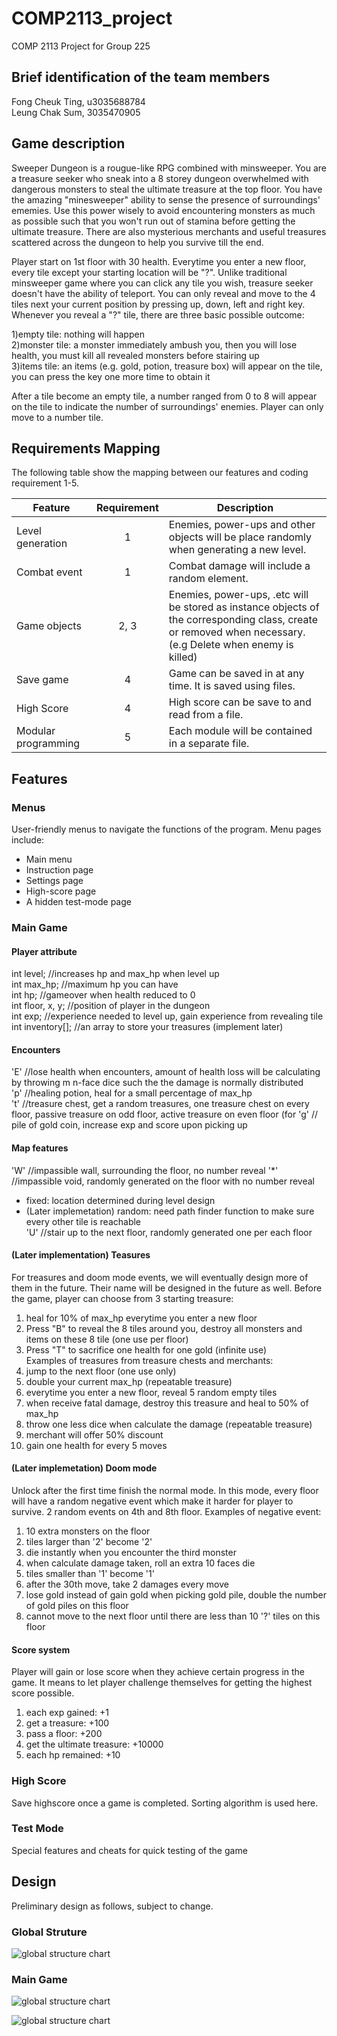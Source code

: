 # COMP2113_project
COMP 2113 Project for Group 225

## Brief identification of the team members

Fong Cheuk Ting, u3035688784  
Leung Chak Sum, 3035470905

## Game description
Sweeper Dungeon is a rougue-like RPG combined with minsweeper. You are a treasure seeker who sneak into a 8 storey dungeon overwhelmed with dangerous monsters to steal the ultimate treasure at the top floor. You have the amazing "minesweeper" ability to sense the presence of surroundings' ememies. Use this power wisely to avoid encountering monsters as much as possible such that you won't run out of stamina before getting the ultimate treasure. There are also mysterious merchants and useful treasures scattered across the dungeon to help you survive till the end.

Player start on 1st floor with 30 health. Everytime you enter a new floor, every tile except your starting location will be "?". Unlike traditional minsweeper game where you can click any tile you wish, treasure seeker doesn't have the ability of teleport. You can only reveal and move to the 4 tiles next your current position by pressing up, down, left and right key. Whenever you reveal a "?" tile, there are three basic possible outcome:

1)empty tile: nothing will happen  
2)monster tile: a monster immediately ambush you, then you will lose health, you must kill all revealed monsters before stairing up    
3)items tile: an items (e.g. gold, potion, treasure box) will appear on the tile, you can press the key one more time to obtain it  

After a tile become an empty tile, a number ranged from 0 to 8 will appear on the tile to indicate the number of surroundings' enemies. Player can only move to a number tile.


## Requirements Mapping
The following table show the mapping between our features and coding requirement 1-5.

| Feature             | Requirement | Description |
|---------------------|:-----------:|-------------|
| Level generation    |      1      | Enemies, power-ups and other objects will be place randomly when generating a new level. |
| Combat event        |      1      | Combat damage will include a random element. |
| Game objects        |     2, 3    | Enemies, power-ups, .etc will be stored as instance objects of the corresponding class, create or removed when necessary.<br>(e.g Delete when enemy is killed) |
| Save game           |      4      | Game can be saved in at any time. It is saved using files. |
| High Score          |      4      | High score can be save to and read from a file. |
| Modular programming |      5      | Each module will be contained in a separate file. |

## Features
### Menus
User-friendly menus to navigate the functions of the program. Menu pages include:
* Main menu
* Instruction page
* Settings page
* High-score page
* A hidden test-mode page

### Main Game
#### Player attribute
int level; //increases hp and max_hp when level up  
int max_hp; //maximum hp you can have  
int hp; //gameover when health reduced to 0  
int floor, x, y; //position of player in the dungeon  
int exp; //experience needed to level up, gain experience from revealing tile  
int inventory[]; //an array to store your treasures  (implement later)  

#### Encounters
'E' //lose health when encounters, amount of health loss will be calculating by throwing m n-face dice such the the damage is normally distributed  
'p' //healing potion, heal for a small percentage of max_hp  
't' //treasure chest, get a random treasures, one treasure chest on every floor, passive treasure on odd floor, active treasure on even floor  (for 
'g' // pile of gold coin, increase exp and score upon picking up  
#### Map features
'W' //impassible wall, surrounding the floor, no number reveal 
'\*' //impassible void, randomly generated on the floor with no number reveal   
* fixed: location determined during level design  
* (Later implemetation) random: need path finder function to make sure every other tile is reachable  
'U' //stair up to the next floor, randomly generated one per each floor  

#### (Later implementation) Teasures
For treasures and doom mode events, we will eventually design more of them in the future. Their name will be designed in the future as well.
Before the game, player can choose from 3 starting treasure:  
1) heal for 10% of max_hp everytime you enter a new floor  
2) Press "B" to reveal the 8 tiles around you, destroy all monsters and items on these 8 tile (one use per floor)  
3) Press "T" to sacrifice one health for one gold (infinite use)  
Examples of treasures from treasure chests and merchants:  
1) jump to the next floor (one use only)
2) double your current max_hp  (repeatable treasure)  
3) everytime you enter a new floor, reveal 5 random empty tiles  
4) when receive fatal damage, destroy this treasure and heal to 50% of max_hp  
5) throw one less dice when calculate the damage  (repeatable treasure)  
6) merchant will offer 50% discount  
7) gain one health for every 5 moves  

#### (Later implemetation) Doom mode
Unlock after the first time finish the normal mode. In this mode, every floor will have a random negative event which make it harder for player to survive. 2 random events on 4th and 8th floor. Examples of negative event:  
1) 10 extra monsters on the floor  
2) tiles larger than '2' become '2'  
3) die instantly when you encounter the third monster  
4) when calculate damage taken, roll an extra 10 faces die  
5) tiles smaller than '1' become '1'  
6) after the 30th move, take 2 damages every move  
7) lose gold instead of gain gold when picking gold pile, double the number of gold piles on this floor
8) cannot move to the next floor until there are less than 10 '?' tiles on this floor  

#### Score system
Player will gain or lose score when they achieve certain progress in the game. It means to let player challenge themselves for getting the highest score possible.  
1) each exp gained: +1 
2) get a treasure: +100  
3) pass a floor: +200  
4) get the ultimate treasure: +10000  
5) each hp remained: +10  

### High Score
Save highscore once a game is completed. Sorting algorithm is used here.

### Test Mode
Special features and cheats for quick testing of the game


## Design
Preliminary design as follows, subject to change.

### Global Struture

![global structure chart](/charts/Global_Structure.png)


### Main Game

![global structure chart](/charts/main_game_flowchart.png)

![global structure chart](/charts/main_game_objects.png)






